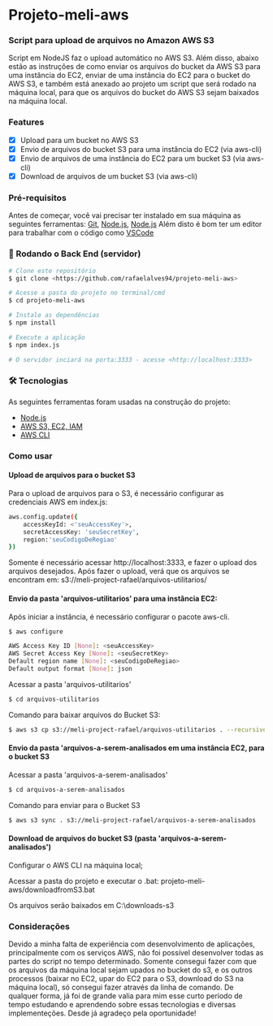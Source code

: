 # Projeto-meli-aws
### Script para upload de arquivos no Amazon AWS S3 

<p> Script em NodeJS faz o upload automático no AWS S3. Além disso, abaixo estão as instruções de como enviar os arquivos do bucket da AWS S3 para uma instância do EC2, enviar de uma instância do EC2 para o bucket do AWS S3, e também está anexado ao projeto um script que será rodado na máquina local, para que os arquivos do bucket do AWS S3 sejam baixados na máquina local.</p>

### Features

- [x] Upload para um bucket no AWS S3
- [x] Envio de arquivos do bucket S3 para uma instância do EC2 (via aws-cli)
- [x] Envio de arquivos de uma instância do EC2 para um bucket S3 (via aws-cli)
- [x] Download de arquivos de um bucket S3 (via aws-cli)

### Pré-requisitos

Antes de começar, você vai precisar ter instalado em sua máquina as seguintes ferramentas:
[Git](https://git-scm.com), [Node.js](https://nodejs.org/en/), [Node.js](https://aws.amazon.com/pt/cli/) 
Além disto é bom ter um editor para trabalhar com o código como [VSCode](https://code.visualstudio.com/)

### 🎲 Rodando o Back End (servidor)

```bash
# Clone este repositório
$ git clone <https://github.com/rafaelalves94/projeto-meli-aws>

# Acesse a pasta do projeto no terminal/cmd
$ cd projeto-meli-aws

# Instale as dependências
$ npm install

# Execute a aplicação
$ npm index.js

# O servidor inciará na porta:3333 - acesse <http://localhost:3333>
```

### 🛠 Tecnologias

As seguintes ferramentas foram usadas na construção do projeto:

- [Node.js](https://nodejs.org/en/)
- [AWS S3, EC2, IAM](https://aws.amazon.com/)
- [AWS CLI](https://aws.amazon.com/pt/cli/)

### Como usar

#### Upload de arquivos para o bucket S3

Para o upload de arquivos para o S3, é necessário configurar as credenciais AWS em index.js: 

```bash
aws.config.update({
    accessKeyId: <'seuAccessKey'>,
    secretAccessKey: 'seuSecretKey',
    region:'seuCodigoDeRegiao'
})
```

Somente é necessário acessar http://localhost:3333, e fazer o upload dos arquivos desejados. Após fazer o upload, verá que os arquivos se encontram em:
s3://meli-project-rafael/arquivos-utilitarios/

#### Envio da pasta 'arquivos-utilitarios' para uma instância EC2: 

Após iniciar a instância, é necessário configurar o pacote aws-cli.
```bash
$ aws configure

AWS Access Key ID [None]: <seuAccessKey>
AWS Secret Access Key [None]: <seuSecretKey>
Default region name [None]: <seuCodigoDeRegiao>
Default output format [None]: json

```

Acessar a pasta 'arquivos-utilitarios'
```bash
$ cd arquivos-utilitarios
```
Comando para baixar arquivos do Bucket S3:
```bash
$ aws s3 cp s3://meli-project-rafael/arquivos-utilitarios . --recursive
```

#### Envio da pasta 'arquivos-a-serem-analisados em uma instância EC2, para o bucket S3

Acessar a pasta 'arquivos-a-serem-analisados'
```bash
$ cd arquivos-a-serem-analisados
```

Comando para enviar para o Bucket S3
```bash
$ aws s3 sync . s3://meli-project-rafael/arquivos-a-serem-analisados
```

#### Download de arquivos do bucket S3 (pasta 'arquivos-a-serem-analisados')

Configurar o AWS CLI na máquina local;

Acessar a pasta do projeto e executar o .bat: projeto-meli-aws/downloadfromS3.bat

Os arquivos serão baixados em C:\downloads-s3

### Considerações

Devido a minha falta de experiência com desenvolvimento de aplicações, principalmente com os serviços AWS, não foi possível desenvolver todas as partes do script 
no tempo determinado. Somente consegui fazer com que os arquivos da máquina local sejam upados no bucket do s3, e os outros processos (baixar no EC2, upar 
do EC2 para o S3, download do S3 na máquina local), só consegui fazer através da linha de comando. De qualquer forma, já foi de grande valia para mim esse curto período de tempo estudando e aprendendo sobre essas tecnologias e diversas implementeções. Desde já agradeço pela oportunidade!